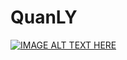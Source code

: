 # QuanLY




[![IMAGE ALT TEXT HERE](https://i9.ytimg.com/vi/sCqfb7S5LBM/mq2.jpg?sqp=COSP3ZAG&rs=AOn4CLAmPNxYFE2JhvBE7mnVXLsEHinkdQ)](https://www.youtube.com/watch?v=sCqfb7S5LBM)
